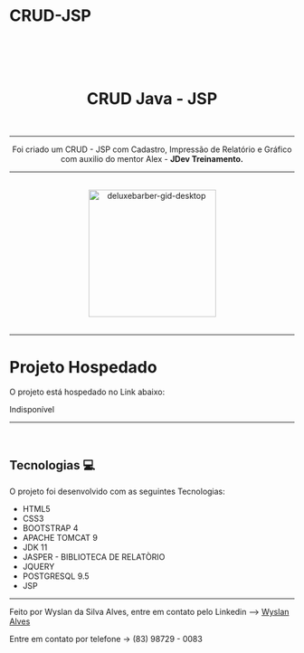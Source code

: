 # CRUD-JSP

<h1 align="center">
<br>
    <h1 align="center">CRUD Java - JSP</h1>
<br>
</h1>
<hr>
<p align="center">Foi criado um CRUD - JSP com Cadastro, Impressão de Relatório e Gráfico com auxilio do mentor Alex -  <strong>JDev Treinamento.</strong></p>
<hr> <br>

<div align="center">
    <img src="app/assets/20220719_162536" alt="deluxebarber-gid-desktop" height="225">
    
</div>
<br>

---


# Projeto Hospedado

<p>O projeto está hospedado no Link abaixo:</p>
<!--<a href="https://matheus-bezerra.github.io/deluxeBarberShop/">https://matheus-bezerra.github.io/deluxeBarberShop/></a>-->Indisponível

---
<br>

## Tecnologias 💻

O projeto foi desenvolvido com as seguintes Tecnologias:

- HTML5
- CSS3
- BOOTSTRAP 4
- APACHE TOMCAT 9 
- JDK 11
- JASPER - BIBLIOTECA DE RELATÒRIO
- JQUERY
- POSTGRESQL 9.5
- JSP
---

<p>Feito por Wyslan da Silva Alves, entre em contato pelo Linkedin --> <a href="https://www.linkedin.com/in/wyslanalves/">Wyslan Alves</a></p>
<p>Entre em contato por telefone -> (83) 98729 - 0083</p>
